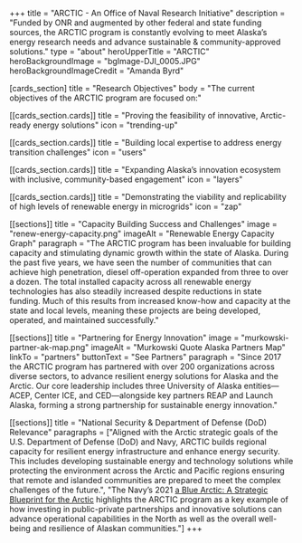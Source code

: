 +++
title = "ARCTIC - An Office of Naval Research Initiative"
description = "Funded by ONR and augmented by other federal and state funding sources, the ARCTIC program is constantly evolving to meet Alaska’s energy research needs and advance sustainable & community-approved solutions."
type = "about"
heroUpperTitle = "ARCTIC"
heroBackgroundImage = "bgImage-DJI_0005.JPG"
heroBackgroundImageCredit = "Amanda Byrd"

[cards_section]
title = "Research Objectives"
body = "The current objectives of the ARCTIC program are focused on:"

  [[cards_section.cards]]
  title = "Proving the feasibility of innovative, Arctic-ready energy solutions"
  icon = "trending-up"

  [[cards_section.cards]]
  title = "Building local expertise to address energy transition challenges"
  icon = "users"

  [[cards_section.cards]]
  title = "Expanding Alaska’s innovation ecosystem with inclusive, community-based engagement"
  icon = "layers"

  [[cards_section.cards]]
  title = "Demonstrating the viability and replicability of high levels of renewable energy in microgrids"
  icon = "zap"

[[sections]]
title = "Capacity Building Success and Challenges"
image = "renew-energy-capacity.png"
imageAlt = "Renewable Energy Capacity Graph"
paragraph = "The ARCTIC program has been invaluable for building capacity and stimulating dynamic growth within the state of Alaska. During the past five years, we have seen the number of communities that can achieve high penetration, diesel off-operation expanded from three to over a dozen. The total installed capacity across all renewable energy technologies has also steadily increased despite reductions in state funding. Much of this results from increased know-how and capacity at the state and local levels, meaning these projects are being developed, operated, and maintained successfully."

[[sections]]
title = "Partnering for Energy Innovation"
image = "murkowski-partner-ak-map.png"
imageAlt = "Murkowski Quote Alaska Partners Map"
linkTo = "partners"
buttonText = "See Partners"
paragraph = "Since 2017 the ARCTIC program has partnered with over 200 organizations across diverse sectors, to advance resilient energy solutions for Alaska and the Arctic. Our core leadership includes three University of Alaska entities—ACEP, Center ICE, and CED—alongside key partners REAP and Launch Alaska, forming a strong partnership for sustainable energy innovation."

[[sections]]
title = "National Security & Department of Defense (DoD) Relevance"
paragraphs = ["Aligned with the Arctic strategic goals of the U.S. Department of Defense (DoD) and Navy, ARCTIC builds regional capacity for resilient energy infrastructure and enhance energy security. This includes developing sustainable energy and technology solutions while protecting the environment across the Arctic and Pacific regions ensuring that remote and islanded communities are prepared to meet the complex challenges of the future.",
"The Navy’s 2021 [a Blue Arctic: A Strategic Blueprint for the Arctic](https://media.defense.gov/2021/Jan/05/2002560338/-1/-1/0/ARCTIC%20BLUEPRINT%202021-%20FINAL.PDF/ARCTIC%20BLUEPRINT%202021%20FINAL.PDF) highlights the ARCTIC program as a key example of how investing in public-private partnerships and innovative solutions can advance operational capabilities in the North as well as the overall well-being and resilience of Alaskan communities."]
+++